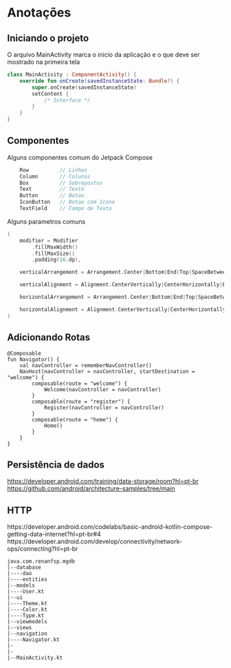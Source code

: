 # Anotações

## Iniciando o projeto

O arquivo MainActivity marca o inicio da aplicação e o que deve ser mostrado na primeira tela

```kt
class MainActivity : ComponentActivity() {
    override fun onCreate(savedInstanceState: Bundle?) {
        super.onCreate(savedInstanceState)
        setContent {
            /* Interface */
        }
    }
}
```

## Componentes

Alguns componentes comum do Jetpack Compose

```kt
    Row          // Linhas
    Column       // Colunas
    Box          // Sobrepostos
    Text         // Texto
    Button       // Botao
    IconButton   // Botao com Icone
    TextField    // Campo de Texto
```

Alguns parametros comuns

```kt
(
    modifier = Modifier
        .fillMaxWidth()
        .fillMaxSize()
        .padding(16.dp),

    verticalArrangement = Arrangement.Center|Bottom|End|Top|SpaceBetween|SpaceArround|SpaceEvenly|SpacedBy(16.dp, Alignment.CenterVertically)

    verticalAlignment = Alignment.CenterVertically|CenterHorizontally|End|Start

    horizontalArrangement = Arrangement.Center|Bottom|End|Top|SpaceBetween|SpaceArround|SpaceEvenly|SpacedBy(16.dp, Alignment.CenterHorizontally)

    horizontalAlignment = Alignment.CenterVertically|CenterHorizontally|End|Start
)
```

## Adicionando Rotas

```
@Composable
fun Navigator() {
    val navController = rememberNavController()
    NavHost(navController = navController, startDestination = "welcome") {
        composable(route = "welcome") {
            Welcome(navController = navController)
        }
        composable(route = "register") {
            Register(navController = navController)
        }
        composable(route = "home") {
            Home()
        }
    }
}
```

## Persistência de dados

https://developer.android.com/training/data-storage/room?hl=pt-br
https://github.com/android/architecture-samples/tree/main

## HTTP

<uses-permission android:name="android.permission.INTERNET" />
https://developer.android.com/codelabs/basic-android-kotlin-compose-getting-data-internet?hl=pt-br#4
https://developer.android.com/develop/connectivity/network-ops/connecting?hl=pt-br

```
java.com.renanfsp.mgdb
|--database
|----dao
|----entities
|--models
|----User.kt
|--ui
|----Theme.kt
|----Color.kt
|----Type.kt
|--viewmodels
|--views
|--navigation
|----Navigator.kt
|-
|-
|--MainActivity.kt
```